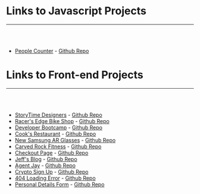 <h1>Links to Javascript Projects</h1>
<hr>

<br/>
<br/>

* [People Counter](https://passengercounting.netlify.app/) - [Github Repo](https://github.com/The-Flying-Dev/Counter)



<h1>Links to Front-end Projects</h1>
<hr>

<br/>
<br/>

* [StoryTime Designers](https://storytimeteam.netlify.app/) - [Github Repo](https://github.com/The-Flying-Dev/Meet-the-Team)
* [Racer's Edge Bike Shop](https://racersedge.netlify.app) - [Github Repo](https://github.com/The-Flying-Dev/One-Page-Catalogue)
* [Developer Bootcamp](https://bootcamp4ir.netlify.app) - [Github Repo](https://github.com/The-Flying-Dev/Bootstrap-Bootcamp-)
* [Cook's Restaurant](https://cooksrestaurant.netlify.app/) - [Github Repo](https://github.com/The-Flying-Dev/3-Course-Menu/tree/main)
* [New Samsung AR Glasses](https://samsungliteglasses.netlify.app) - [Github Repo](https://github.com/The-Flying-Dev/Responsive-Website-)
* [Carved Rock Fitness](https://carvedrockfitnessapp.netlify.app/) - [Github Repo](https://github.com/The-Flying-Dev/Rock-Climbing-Business-Landing-Page)
* [Checkout Page](https://checkoutdetails.netlify.app/) - [Github Repo](https://github.com/The-Flying-Dev/Checkout-page)
* [Jeff's Blog](https://jeffsblog.netlify.app/) - [Github Repo](https://github.com/The-Flying-Dev/Jeff-s-Blog-theme)
* [Agent Jay](https://agentjay.netlify.app/) - [Github Repo](https://github.com/The-Flying-Dev/Agent-Jay-landing-page)
* [Crypto Sign Up](https://strattonoakmontcrypto.netlify.app) - [Github Repo](https://github.com/The-Flying-Dev/Landing-page)
* [404 Loading Error](https://page-404-error.netlify.app) - [Github Repo](https://github.com/The-Flying-Dev/404-Not-Found-Page)
* [Personal Details Form](https://personalprofilesetup.netlify.app) - [Github Repo](https://github.com/The-Flying-Dev/Login-Form)

